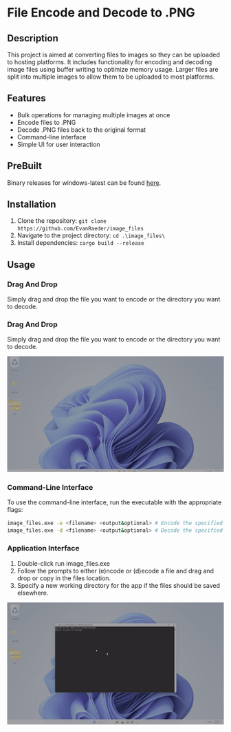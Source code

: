 # File Encode and Decode to .PNG

## Description

This project is aimed at converting files to images so they can be uploaded to hosting platforms. It includes functionality for encoding and decoding image files using buffer writing to optimize memory usage. Larger files are split into multiple images to allow them to be uploaded to most platforms.

## Features

- Bulk operations for managing multiple images at once
- Encode files to .PNG
- Decode .PNG files back to the original format
- Command-line interface
- Simple UI for user interaction

## PreBuilt
Binary releases for windows-latest can be found [here](https://github.com/EvanRaeder/image_files/releases).

## Installation

1. Clone the repository: `git clone https://github.com/EvanRaeder/image_files`
2. Navigate to the project directory: `cd .\image_files\`
3. Install dependencies: `cargo build --release`

## Usage

### Drag And Drop

Simply drag and drop the file you want to encode or the directory you want to decode.

### Drag And Drop

Simply drag and drop the file you want to encode or the directory you want to decode.

![Drag and Drop GIF](https://raw.githubusercontent.com/EvanRaeder/image_files/main/assets/dandd.gif)



### Command-Line Interface

To use the command-line interface, run the executable with the appropriate flags:

```sh
image_files.exe -e <filename> <output&optional> # Encode the specified file
image_files.exe -d <filename> <output&optional> # Decode the specified file
```

### Application Interface

1. Double-click run image_files.exe
2. Follow the prompts to either (e)ncode or (d)ecode a file and drag and drop or copy in the files location.
3. Specify a new working directory for the app if the files should be saved elsewhere.

![Encode UI GIF](https://raw.githubusercontent.com/EvanRaeder/image_files/main/assets/encode.gif)